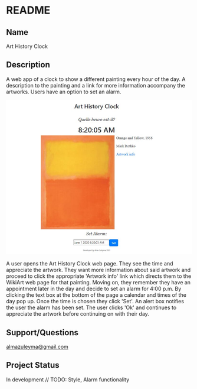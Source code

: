 # README
## Name
Art History Clock

## Description
A web app of a clock to show a different painting every hour of the day. A description to the painting and a link for more information 
accompany the artworks. Users have an option to set an alarm.

![Screenshot](https://github.com/almazu/art-history-clock/blob/master/public/images/screenshot.jpg)

A user opens the Art History Clock web page. They see the time and appreciate the artwork. They want more information about said
artwork and proceed to click the appropriate 'Artwork info' link which directs them to the WikiArt web page for that painting. 
Moving on, they remember they have an appointment later in the day and decide to set an alarm for 4:00 p.m. By clicking the text 
box at the bottom of the page a calendar and times of the day pop up. Once the time is chosen they click 'Set'. An alert box notifies
the user the alarm has been set. The user clicks 'Ok' and continues to appreciate the artwork before continuing on with their day.

## Support/Questions
almazuleyma@gmail.com

## Project Status
In development // TODO: Style, Alarm functionality
